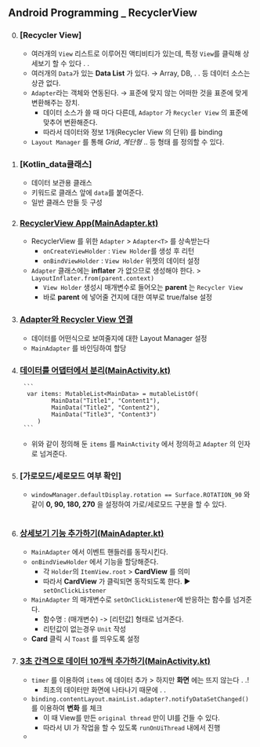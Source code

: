 ## Android Programming _ RecyclerView

0. ### [Recycler View]
    - 여러개의 `View` 리스트로 이루어진 액티비티가 있는데, 특정 `View`를 클릭해 상세보기 할 수 있다 . .
    - 여러개의 `Data`가 있는 **Data List** 가 있다. → Array, DB, . . 등 데이터 소스는 상관 없다.
    - `Adapter`라는 객체와 연동된다. → 표준에 맞지 않는 어떠한 것을 표준에 맞게 변환해주는 장치.
        - 데이터 소스가 쓸 때 마다 다른데, `Adaptor` 가 `Recycler View` 의 표준에 맞추어 변환해준다.
        - 따라서 데이터와 정보 1개(Recycler View 의 단위) 를 binding
    - `Layout Manager` 를 통해 *Grid*, *계단형* .. 등 형태 를 정의할 수 있다.
1. ### [Kotlin_data클래스]
    - 데이터 보관용 클래스
    - 키워드로 클래스 앞에 `data`를 붙여준다.
    - 일반 클래스 만들 듯 구성
2. ### [RecyclerView App(MainAdapter.kt)](./app/src/main/java/com/example/recyclerview/MainAdapter.kt)
    - RecyclerView 를 위한 `Adapter` > `Adapter<T>` 를 상속받는다
        - `onCreateViewHolder` : `View Holder`를 생성 후 리턴
        - `onBindViewHolder` : `View Holder` 위젯의 데이터 설정
    - `Adapter` 클래스에는 **inflater** 가 없으므로 생성해야 한다. > `LayoutInflater.from(parent.context)`
        - `View Holder` 생성시 매개변수로 들어오는 **parent** 는 `Recycler View`
        - 바로 **parent** 에 넣어줄 건지에 대한 여부로 true/false 설정
3. ### [Adapter와 Recycler View 연결]()
    - 데이터를 어떤식으로 보여줄지에 대한 Layout Manager 설정
    - `MainAdapter` 를 바인딩하여 할당
4. ### [데이터를 어댑터에서 분리(MainActivity.kt)](./app/src/main/java/com/example/recyclerview/MainActivity.kt)

        ```
         var items: MutableList<MainData> = mutableListOf(
                MainData("Title1", "Content1"),
                MainData("Title2", "Content2"),
                MainData("Title3", "Content3")
            )
        ```
    - 위와 같이 정의해 둔 `items` 를 `MainActivity` 에서 정의하고 `Adapter` 의 인자로 넘겨준다.
5. ### [가로모드/세로모드 여부 확인]
    - `windowManager.defaultDisplay.rotation == Surface.ROTATION_90` 와 같이 **0, 90, 180, 270** 을 설정하여 가로/세로모드 구분을 할 수 있다.

        ![]()
6. ### [상세보기 기능 추가하기(MainAdapter.kt)](./app/src/main/java/com/example/recyclerview/MainAdapter.kt)
    - `MainAdapter` 에서 이벤트 핸들러를 동작시킨다.
    - `onBindViewHolder` 에서 기능을 할당해준다.
        - 각 `Holder`의 `ItemView.root` > **CardView** 를 의미
        - 따라서 **CardView** 가 클릭되면 동작되도록 한다. ▶ `setOnClickListener`
    - `MainAdapter` 의 매개변수로 `setOnClickListener`에 반응하는 함수를 넘겨준다.
        - 함수명 : (매개변수) -> [리턴값] 형태로 넘겨준다.
        - 리턴값이 없는경우 `Unit` 작성
    - **Card** 클릭 시 `Toast` 를 띄우도록 설정
7. ### [3초 간격으로 데이터 10개씩 추가하기(MainActivity.kt)](./app/src/main/java/com/example/recyclerview/MainActivity.kt)
    - `timer` 를 이용하여 `items` 에 데이터 추가 > 하지만 **화면** 에는 뜨지 않는다 . .!
        - 최초의 데이터만 화면에 나타나기 때문에 . .
    - `binding.contentLayout.mainList.adapter?.notifyDataSetChanged()` 를 이용하여 **변화** 를 체크
        - 이 때 View를 만든 `original thread` 만이 UI를 건들 수 있다.
        - 따라서 UI 가 작업을 할 수 있도록 `runOnUiThread` 내에서 진행
    -